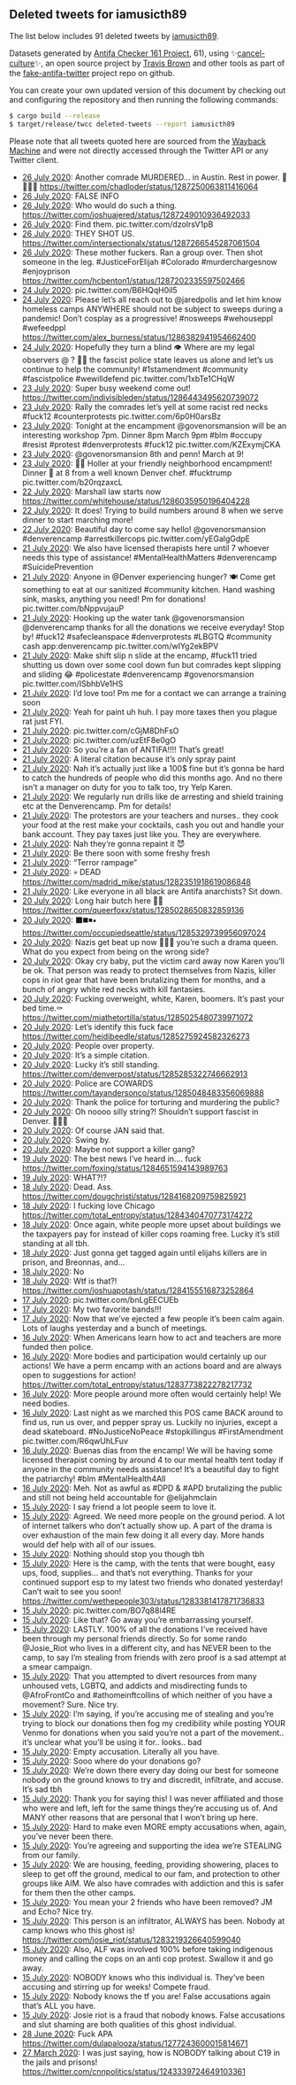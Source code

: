 ## Deleted tweets for iamusicth89

The list below includes 91 deleted tweets by
[iamusicth89](https://twitter.com/iamusicth89).



Datasets generated by [Antifa Checker 161 Project](https://twitter.com/antifacheck161), 61), using ✨[cancel-culture](https://github.com/travisbrown/cancel-culture)✨, an open source project by 
[Travis Brown](https://twitter.com/travisbrown) and other tools as part of the 
[fake-antifa-twitter](https://github.com/antifacheck161/fake-antifa-twitter) project repo on github.

You can create your own updated version of this document by checking out and configuring the
repository and then running the following commands:

```bash
$ cargo build --release
$ target/release/twcc deleted-tweets --report iamusicth89
```

Please note that all tweets quoted here are sourced from the
[Wayback Machine](https://web.archive.org) and were not directly accessed through the Twitter API or
any Twitter client.

* [26 July 2020](https://web.archive.org/web/20200726065847/https://twitter.com/iamusicth89/status/1287279805797298178): Another comrade MURDERED... in Austin. Rest in power. 🖤✊🏾🌑 https://twitter.com/chadloder/status/1287250063811416064 <!--1287279805797298178-->
* [26 July 2020](https://web.archive.org/web/20200726064623/https://twitter.com/iamusicth89/status/1287278017002135552): FALSE INFO <!--1287278017002135552-->
* [26 July 2020](https://web.archive.org/web/20200726065057/https://twitter.com/iamusicth89/status/1287277831831969792): Who would do such a thing. https://twitter.com/joshuajered/status/1287249010936492033 <!--1287277831831969792-->
* [26 July 2020](https://web.archive.org/web/20200726061525/https://twitter.com/iamusicth89/status/1287269638791806976): Find them. pic.twitter.com/dzoIrsV1pB <!--1287269638791806976-->
* [26 July 2020](https://web.archive.org/web/20200726061146/https://twitter.com/iamusicth89/status/1287268772588302336): THEY SHOT US. https://twitter.com/intersectionalx/status/1287266545287061504 <!--1287268772588302336-->
* [26 July 2020](https://web.archive.org/web/20200726060211/https://twitter.com/iamusicth89/status/1287265981539155968): These mother fuckers. Ran a group over. Then shot someone in the leg.  #JusticeForElijah   #Colorado   #murderchargesnow   #enjoyprison  https://twitter.com/hcbenton1/status/1287202335597502466 <!--1287265981539155968-->
* [24 July 2020](https://web.archive.org/web/20200724184127/https://twitter.com/iamusicth89/status/1286709201948090371): pic.twitter.com/B6HQqH0il5 <!--1286709201948090371-->
* [24 July 2020](https://web.archive.org/web/20200724063924/https://twitter.com/iamusicth89/status/1286504992627548160): Please let’s all reach out to  @jaredpolis  and let him know homeless camps ANYWHERE should not be subject to sweeps during a pandemic! Don’t cosplay as a progressive!  #nosweeps   #wehouseppl   #wefeedppl  https://twitter.com/alex_burness/status/1286382941954662400 <!--1286504992627548160-->
* [24 July 2020](https://web.archive.org/web/20200724071653/https://twitter.com/iamusicth89/status/1286478673592246272): Hopefully they turn a blind 👁  Where are my legal observers @ ? 🤞🏽 the fascist police state leaves us alone and let’s us continue to help the community!  #1stamendment   #community   #fascistpolice   #wewilldefend  pic.twitter.com/1xbTe1CHqW <!--1286478673592246272-->
* [23 July 2020](https://web.archive.org/web/20200724103256/https://twitter.com/iamusicth89/status/1286450519708295169): Super busy weekend come out! https://twitter.com/indivisibleden/status/1286443495620739072 <!--1286450519708295169-->
* [23 July 2020](https://web.archive.org/web/20200723224148/https://twitter.com/iamusicth89/status/1286419900467163142): Rally the comrades let’s yell at some racist red necks  #fuck12   #counterprotests  pic.twitter.com/6p0H0arsBz <!--1286419900467163142-->
* [23 July 2020](https://web.archive.org/web/20200724132415/https://twitter.com/iamusicth89/status/1286402681712476160): Tonight at the encampment @govenorsmansion will be an interesting workshop 7pm. Dinner 8pm March 9pm   #blm   #occupy   #resist   #protest   #denverprotests   #fuck12  pic.twitter.com/KZExymjCKA <!--1286402681712476160-->
* [23 July 2020](https://web.archive.org/web/20200725000118/https://twitter.com/iamusicth89/status/1286395170129186816): @govenorsmansion 8th and penn! March at 9! <!--1286401807829229569-->
* [23 July 2020](https://web.archive.org/web/20200725000118/https://twitter.com/iamusicth89/status/1286395170129186816): 👋🏽 Holler at your friendly neighborhood encampment! Dinner 🥘 at 8 from a well known Denver chef.  #fucktrump  pic.twitter.com/b20rqzaxcL <!--1286395170129186816-->
* [22 July 2020](https://web.archive.org/web/20200724103725/https://twitter.com/iamusicth89/status/1286036358377725952): Marshall law starts now https://twitter.com/whitehouse/status/1286035950196404228 <!--1286036358377725952-->
* [22 July 2020](https://web.archive.org/web/20200723085549/https://twitter.com/iamusicth89/status/1286029318146097154): It does! Trying to build numbers around 8 when we serve dinner to start marching more! <!--1286029318146097154-->
* [22 July 2020](https://web.archive.org/web/20200724235711/https://twitter.com/iamusicth89/status/1286012768538079232): Beautiful day to come say hello! @govenorsmansion  #denverencamp   #arrestkillercops  pic.twitter.com/yEGalgGdpE <!--1286012768538079232-->
* [21 July 2020](https://web.archive.org/web/20200723091449/https://twitter.com/iamusicth89/status/1285714780297330688): We also have licensed therapists here until 7 whoever needs this type of assistance!  #MentalHealthMatters   #denverencamp   #SuicidePrevention <!--1285714780297330688-->
* [21 July 2020](https://web.archive.org/web/20200722051105/https://twitter.com/iamusicth89/status/1285713373129310208): Anyone in  @Denver  experiencing hunger? 🍽 Come get something to eat at our sanitized  #community  kitchen. Hand washing sink, masks, anything you need! Pm for donations! pic.twitter.com/bNppvujauP <!--1285713373129310208-->
* [21 July 2020](https://web.archive.org/web/20200722082252/https://twitter.com/iamusicth89/status/1285712056268840961): Hooking up the water tank @govenorsmansion @denverencamp thanks for all the donations we receive everyday! Stop by!  #fuck12   #safecleanspace   #denverprotests   #LBGTQ   #community  cash app:denverencamp pic.twitter.com/wIYg2ekBPV <!--1285712056268840961-->
* [21 July 2020](https://web.archive.org/web/20200722004536/https://twitter.com/iamusicth89/status/1285710368220884994): Make shift slip n slide at the encamp,  #fuck11  tried shutting us down over some cool down fun but comrades kept slipping and sliding 😂  #policestate   #denverencamp   #govenorsmansion  pic.twitter.com/ISbhbVe1HS <!--1285710368220884994-->
* [21 July 2020](https://web.archive.org/web/20200722090926/https://twitter.com/iamusicth89/status/1285635453480251393): I’d love too! Pm me for a contact we can arrange a training soon <!--1285635453480251393-->
* [21 July 2020](https://web.archive.org/web/20200722044501/https://twitter.com/iamusicth89/status/1285617483857244160): Yeah for paint uh huh. I pay more taxes then you plague rat just FYI. <!--1285617483857244160-->
* [21 July 2020](https://web.archive.org/web/20200722225617/https://twitter.com/iamusicth89/status/1285612938632540163): pic.twitter.com/cGjM8DhFsO <!--1285612938632540163-->
* [21 July 2020](https://web.archive.org/web/20200721192449/https://twitter.com/iamusicth89/status/1285612882726727680): pic.twitter.com/uzEtF8e0gO <!--1285612882726727680-->
* [21 July 2020](https://web.archive.org/web/20200722040330/https://twitter.com/iamusicth89/status/1285612716846186497): So you’re a fan of ANTIFA!!!! That’s great! <!--1285612716846186497-->
* [21 July 2020](https://web.archive.org/web/20200722041241/https://twitter.com/iamusicth89/status/1285612376977559552): A literal citation because it’s only spray paint <!--1285612376977559552-->
* [21 July 2020](https://web.archive.org/web/20200721190839/https://twitter.com/iamusicth89/status/1285440534673190912): Nah it’s actually just like a 100$ fine but it’s gonna be hard to catch the hundreds of people who did this months ago. And no there isn’t a manager on duty for you to talk too, try Yelp Karen. <!--1285612259750838272-->
* [21 July 2020](https://web.archive.org/web/20200721073901/https://twitter.com/iamusicth89/status/1285462649824739328): We regularly run drills like de arresting and shield training etc at the Denverencamp. Pm for details! <!--1285462649824739328-->
* [21 July 2020](https://web.archive.org/web/20200721190839/https://twitter.com/iamusicth89/status/1285440534673190912): The protestors are your teachers and nurses.. they cook your food at the rest make your cocktails, cash you out and handle your bank account. They pay taxes just like you. They are everywhere. <!--1285440534673190912-->
* [21 July 2020](https://web.archive.org/web/20200722050037/https://twitter.com/iamusicth89/status/1285440250869768193): Nah they’re gonna repaint it 😈 <!--1285440250869768193-->
* [21 July 2020](https://web.archive.org/web/20200721052459/https://twitter.com/iamusicth89/status/1285440134679113728): Be there soon with some freshy fresh <!--1285440134679113728-->
* [21 July 2020](https://web.archive.org/web/20200722062751/https://twitter.com/iamusicth89/status/1285392249560260609): “Terror rampage” <!--1285392249560260609-->
* [21 July 2020](https://web.archive.org/web/20200721052032/https://twitter.com/iamusicth89/status/1285380816323764226): 💀 DEAD https://twitter.com/madrid_mike/status/1282351918619086848 <!--1285380816323764226-->
* [21 July 2020](https://web.archive.org/web/20200721050110/https://twitter.com/iamusicth89/status/1285372365463937026): Like everyone in all black are Antifa anarchists? Sit down. <!--1285372365463937026-->
* [20 July 2020](https://web.archive.org/web/20200721065726/https://twitter.com/iamusicth89/status/1285362612029595655): Long hair butch here 👍🏽 https://twitter.com/queerfoxx/status/1285028650832859136 <!--1285362612029595655-->
* [20 July 2020](https://web.archive.org/web/20200721184810/https://twitter.com/iamusicth89/status/1285362159606784000): ⬛️◼️◾️▪️ https://twitter.com/occupiedseattle/status/1285329739956097024 <!--1285362159606784000-->
* [20 July 2020](https://web.archive.org/web/20200721021331/https://twitter.com/iamusicth89/status/1285359823744163840): Nazis get beat up now 🤷🏽‍♀️ you’re such a drama queen. What do you expect from being on the wrong side? <!--1285359823744163840-->
* [20 July 2020](https://web.archive.org/web/20200721044003/https://twitter.com/iamusicth89/status/1285359469690531842): Okay cry baby, put the victim card away now Karen you’ll be ok. That person was ready to protect themselves from Nazis, killer cops in riot gear that have been brutalizing them for months, and a bunch of angry white red necks with kill fantasies. <!--1285359469690531842-->
* [20 July 2020](https://web.archive.org/web/20200721042410/https://twitter.com/iamusicth89/status/1285348242050310144): Fucking overweight, white, Karen, boomers. It’s past your bed time.⚰️ https://twitter.com/miathetortilla/status/1285025480739971072 <!--1285348242050310144-->
* [20 July 2020](https://web.archive.org/web/20200722143743/https://twitter.com/iamusicth89/status/1285297958490120192): Let’s identify this fuck face https://twitter.com/heidibeedle/status/1285275924582326273 <!--1285297958490120192-->
* [20 July 2020](https://web.archive.org/web/20200722081228/https://twitter.com/iamusicth89/status/1285297145982091264): People over property. <!--1285297145982091264-->
* [20 July 2020](https://web.archive.org/web/20200720213253/https://twitter.com/iamusicth89/status/1285296931137368065): It’s a simple citation. <!--1285296931137368065-->
* [20 July 2020](https://web.archive.org/web/20200721134415/https://twitter.com/iamusicth89/status/1285296727038332928): Lucky it’s still standing. https://twitter.com/denverpost/status/1285285322746662913 <!--1285296727038332928-->
* [20 July 2020](https://web.archive.org/web/20200720212902/https://twitter.com/iamusicth89/status/1285296284019183618): Police are COWARDS https://twitter.com/tayandersonco/status/1285048483356069888 <!--1285296284019183618-->
* [20 July 2020](https://web.archive.org/web/20200722062939/https://twitter.com/iamusicth89/status/1285295711886757895): Thank the police for torturing and murdering the public? <!--1285295711886757895-->
* [20 July 2020](https://web.archive.org/web/20200720193322/https://twitter.com/iamusicth89/status/1285221420818026496): Oh noooo silly string?! Shouldn’t support fascist in Denver. 🤷🏽‍♀️ <!--1285221420818026496-->
* [20 July 2020](https://web.archive.org/web/20200720195404/https://twitter.com/iamusicth89/status/1285221150314737666): Of course JAN said that. <!--1285221150314737666-->
* [20 July 2020](https://web.archive.org/web/20200720163314/https://twitter.com/iamusicth89/status/1285221096917135360): Swing by. <!--1285221096917135360-->
* [20 July 2020](https://web.archive.org/web/20200720170954/https://twitter.com/iamusicth89/status/1285221015266537474): Maybe not support a killer gang? <!--1285221015266537474-->
* [19 July 2020](https://web.archive.org/web/20200719033515/https://twitter.com/iamusicth89/status/1284682890366693381): The best news I’ve heard in.... fuck https://twitter.com/foxing/status/1284651594143989763 <!--1284682890366693381-->
* [19 July 2020](https://web.archive.org/web/20200719092537/https://twitter.com/iamusicth89/status/1284682549088776192): WHAT?!? <!--1284682549088776192-->
* [18 July 2020](https://web.archive.org/web/20200718220647/https://twitter.com/iamusicth89/status/1284605884665077763): Dead. Ass. https://twitter.com/dougchristi/status/1284168209759825921 <!--1284605884665077763-->
* [18 July 2020](https://web.archive.org/web/20200718222254/https://twitter.com/iamusicth89/status/1284584199761145857): I fucking love Chicago https://twitter.com/total_entropy/status/1284340470773174272 <!--1284584199761145857-->
* [18 July 2020](https://web.archive.org/web/20200718214753/https://twitter.com/iamusicth89/status/1284583559836119041): Once again, white people more upset about buildings we the taxpayers pay for instead of killer cops roaming free. Lucky it’s still standing at all tbh. <!--1284583559836119041-->
* [18 July 2020](https://web.archive.org/web/20200718211720/https://twitter.com/iamusicth89/status/1284583331531825152): Just gonna get tagged again until elijahs killers are in prison, and Breonnas, and... <!--1284583331531825152-->
* [18 July 2020](https://web.archive.org/web/20200718064318/https://twitter.com/iamusicth89/status/1284320805812240384): No <!--1284320805812240384-->
* [18 July 2020](https://web.archive.org/web/20200718060003/https://twitter.com/iamusicth89/status/1284299931943972864): Wtf is that?! https://twitter.com/joshuapotash/status/1284155516873252864 <!--1284299931943972864-->
* [17 July 2020](https://web.archive.org/web/20200717194105/https://twitter.com/iamusicth89/status/1284195400585543683): pic.twitter.com/bnLgEECUEb <!--1284195400585543683-->
* [17 July 2020](https://web.archive.org/web/20200717195224/https://twitter.com/iamusicth89/status/1284180105724657666): My two favorite bands!!! <!--1284180105724657666-->
* [17 July 2020](https://web.archive.org/web/20200717185857/https://twitter.com/iamusicth89/status/1284179905933189122): Now that we’ve ejected a few people it’s been calm again. Lots of laughs yesterday and a bunch of meetings. <!--1284179905933189122-->
* [16 July 2020](https://web.archive.org/web/20200716175518/https://twitter.com/iamusicth89/status/1283812548240908288): When Americans learn how to act and teachers are more funded then police. <!--1283812548240908288-->
* [16 July 2020](https://web.archive.org/web/20200716172519/https://twitter.com/iamusicth89/status/1283803253596057601): More bodies and participation would certainly up our actions! We have a perm encamp with an actions board and are always open to suggestions for action! https://twitter.com/total_entropy/status/1283773822278217732 <!--1283803253596057601-->
* [16 July 2020](https://web.archive.org/web/20200716181653/https://twitter.com/iamusicth89/status/1283801750722551810): More people around more often would certainly help! We need bodies. <!--1283801750722551810-->
* [16 July 2020](https://web.archive.org/web/20200716191930/https://twitter.com/iamusicth89/status/1283792949956902912): Last night as we marched this POS came BACK around to find us, run us over, and pepper spray us. Luckily no injuries, except a dead skateboard.  #NoJusticeNoPeace   #stopkillingus   #FirstAmendment  pic.twitter.com/R6qwUhLFuv <!--1283792949956902912-->
* [16 July 2020](https://web.archive.org/web/20200716161236/https://twitter.com/iamusicth89/status/1283792128640905216): Buenas días from the encamp! We will be having some licensed therapist coming by around 4 to our mental health tent today if anyone in the community needs assistance! It’s a beautiful day to fight the patriarchy! #blm   #MentalHealth4All <!--1283792128640905216-->
* [16 July 2020](https://web.archive.org/web/20200716070844/https://twitter.com/iamusicth89/status/1283658470206500864): Meh. Not as awful as  #DPD  &  #APD  brutalizing the public and still not being held accountable for  @elijahmclain <!--1283658470206500864-->
* [15 July 2020](https://web.archive.org/web/20200716003031/https://twitter.com/iamusicth89/status/1283543488924016641): I say friend a lot people seem to love it. <!--1283543488924016641-->
* [15 July 2020](https://web.archive.org/web/20200715215817/https://twitter.com/iamusicth89/status/1283504600851439616): Agreed. We need more people on the ground period. A lot of internet talkers who don’t actually show up. A part of the drama is over exhaustion of the main few doing it all every day. More hands would def help with all of our issues. <!--1283504600851439616-->
* [15 July 2020](https://web.archive.org/web/20200715231004/https://twitter.com/iamusicth89/status/1283504213272653824): Nothing should stop you though tbh <!--1283504213272653824-->
* [15 July 2020](https://web.archive.org/web/20200715181433/https://twitter.com/iamusicth89/status/1283456008434712577): Here is the camp, with the tents that were bought, easy ups, food, supplies... and that’s not everything. Thanks for your continued support esp to my latest two friends who donated yesterday! Can’t wait to see you soon! https://twitter.com/wethepeople303/status/1283381417871736833 <!--1283456008434712577-->
* [15 July 2020](https://web.archive.org/web/20200715075733/https://twitter.com/iamusicth89/status/1283308122195365888): pic.twitter.com/BO7q88l4RE <!--1283308122195365888-->
* [15 July 2020](https://web.archive.org/web/20200715075933/https://twitter.com/iamusicth89/status/1283307612910415873): Like that? Go away you’re embarrassing yourself. <!--1283307612910415873-->
* [15 July 2020](https://web.archive.org/web/20200715074248/https://twitter.com/iamusicth89/status/1283304049077440513): LASTLY. 100% of all the donations I’ve received have been through my personal friends directly. So for some rando  @Josie_Riot  who lives in a different city, and has NEVER been to the camp, to say I’m stealing from friends with zero proof is a sad attempt at a smear campaign. <!--1283304049077440513-->
* [15 July 2020](https://web.archive.org/web/20200715050409/https://twitter.com/iamusicth89/status/1283263857570480131): That you attempted to divert resources from many unhoused vets, LGBTQ, and addicts and misdirecting funds to  @AfroFrontCo  and  #athomeinftcollins  of which neither of you have a movement? Sure. Nice try. <!--1283263857570480131-->
* [15 July 2020](https://web.archive.org/web/20200715041612/https://twitter.com/iamusicth89/status/1283251887324758017): I’m saying, if you’re accusing me of stealing and you’re trying to block our donations then fog my credibility while posting YOUR Venmo for donations when you said you’re not a part of the movement.. it’s unclear what you’ll be using it for.. looks.. bad <!--1283251887324758017-->
* [15 July 2020](https://web.archive.org/web/20200715035434/https://twitter.com/iamusicth89/status/1283247449117724672): Empty accusation. Literally all you have. <!--1283247449117724672-->
* [15 July 2020](https://web.archive.org/web/20200715035046/https://twitter.com/iamusicth89/status/1283247176198627329): Sooo where do your donations go? <!--1283247176198627329-->
* [15 July 2020](https://web.archive.org/web/20200715034933/https://twitter.com/iamusicth89/status/1283246745397481472): We’re down there every day doing our best for someone nobody on the ground knows to try and discredit, infiltrate, and accuse. It’s sad tbh <!--1283246745397481472-->
* [15 July 2020](https://web.archive.org/web/20200715034830/https://twitter.com/iamusicth89/status/1283246025290010625): Thank you for saying this! I was never affiliated and those who were and left, left for the same things they’re accusing us of. And MANY other reasons that are personal that I won’t bring up here. <!--1283246025290010625-->
* [15 July 2020](https://web.archive.org/web/20200715034728/https://twitter.com/iamusicth89/status/1283243451019071488): Hard to make even MORE empty accusations when, again, you’ve never been there. <!--1283243451019071488-->
* [15 July 2020](https://web.archive.org/web/20200715033341/https://twitter.com/iamusicth89/status/1283243119404875776): You’re agreeing and supporting the idea we’re STEALING from our family. <!--1283243119404875776-->
* [15 July 2020](https://web.archive.org/web/20200715032029/https://twitter.com/iamusicth89/status/1283239436181004289): We are housing, feeding, providing showering, places to sleep to get off the ground, medical to our fam, and protection to other groups like AIM. We also have comrades with addiction and this is safer for them then the other camps. <!--1283239436181004289-->
* [15 July 2020](https://web.archive.org/web/20200715032958/https://twitter.com/iamusicth89/status/1283238702228082689): You mean your 2 friends who have been removed? JM and Echo? Nice try. <!--1283238702228082689-->
* [15 July 2020](https://web.archive.org/web/20200715031829/https://twitter.com/iamusicth89/status/1283236948195377152): This person is an infiltrator, ALWAYS has been. Nobody at camp knows who this ghost is! https://twitter.com/josie_riot/status/1283219326640599040 <!--1283236948195377152-->
* [15 July 2020](https://web.archive.org/web/20200715030454/https://twitter.com/iamusicth89/status/1283235395321376768): Also, ALF was involved 100% before taking indigenous money and calling the cops on an anti cop protest. Swallow it and go away. <!--1283235395321376768-->
* [15 July 2020](https://web.archive.org/web/20200715031200/https://twitter.com/iamusicth89/status/1283235196381401088): NOBODY knows who this individual is. They’ve been accusing and stirring up for weeks! Compete fraud. <!--1283235196381401088-->
* [15 July 2020](https://web.archive.org/web/20200715030806/https://twitter.com/iamusicth89/status/1283234490173870085): Nobody knows the tf you are! False accusations again that’s ALL you have. <!--1283234490173870085-->
* [15 July 2020](https://web.archive.org/web/20200715030358/https://twitter.com/iamusicth89/status/1283234298775195648): Josie riot is a fraud that nobody knows. False accusations and slut shaming are both qualities of this ghost individual. <!--1283234298775195648-->
* [28 June 2020](https://web.archive.org/web/20200628204722/https://twitter.com/iamusicth89/status/1277340911794446337): Fuck APA https://twitter.com/dulapalooza/status/1277243600015814671 <!--1277340911794446337-->
* [27 March 2020](https://web.archive.org/web/20200327011836/https://twitter.com/iamusicth89/status/1243340044305420288): I was just saying, how is NOBODY talking about C19 in the jails and prisons! https://twitter.com/cnnpolitics/status/1243339724649103361 <!--1243340044305420288-->
